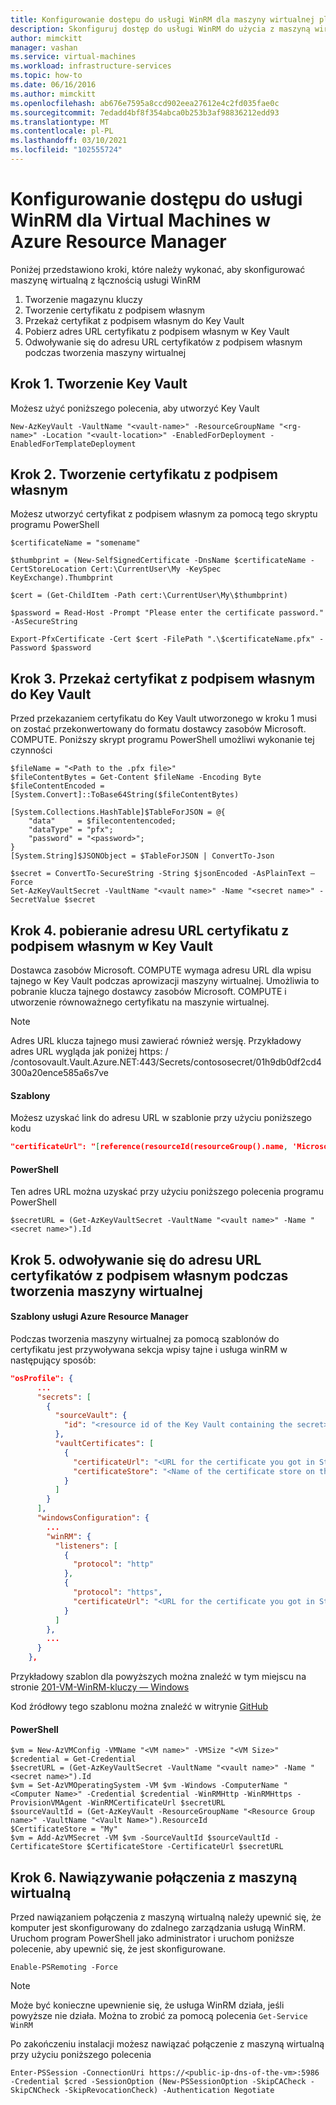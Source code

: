 ```yaml
---
title: Konfigurowanie dostępu do usługi WinRM dla maszyny wirtualnej platformy Azure
description: Skonfiguruj dostęp do usługi WinRM do użycia z maszyną wirtualną platformy Azure utworzoną w modelu wdrażania Menedżer zasobów.
author: mimckitt
manager: vashan
ms.service: virtual-machines
ms.workload: infrastructure-services
ms.topic: how-to
ms.date: 06/16/2016
ms.author: mimckitt
ms.openlocfilehash: ab676e7595a8ccd902eea27612e4c2fd035fae0c
ms.sourcegitcommit: 7edadd4bf8f354abca0b253b3af98836212edd93
ms.translationtype: MT
ms.contentlocale: pl-PL
ms.lasthandoff: 03/10/2021
ms.locfileid: "102555724"
---
```

# <a name="setting-up-winrm-access-for-virtual-machines-in-azure-resource-manager"></a>Konfigurowanie dostępu do usługi WinRM dla Virtual Machines w Azure Resource Manager

Poniżej przedstawiono kroki, które należy wykonać, aby skonfigurować maszynę wirtualną z łącznością usługi WinRM

1. Tworzenie magazynu kluczy
2. Tworzenie certyfikatu z podpisem własnym
3. Przekaż certyfikat z podpisem własnym do Key Vault
4. Pobierz adres URL certyfikatu z podpisem własnym w Key Vault
5. Odwoływanie się do adresu URL certyfikatów z podpisem własnym podczas tworzenia maszyny wirtualnej

 

## <a name="step-1-create-a-key-vault"></a>Krok 1. Tworzenie Key Vault
Możesz użyć poniższego polecenia, aby utworzyć Key Vault

```azurepowershell
New-AzKeyVault -VaultName "<vault-name>" -ResourceGroupName "<rg-name>" -Location "<vault-location>" -EnabledForDeployment -EnabledForTemplateDeployment
```

## <a name="step-2-create-a-self-signed-certificate"></a>Krok 2. Tworzenie certyfikatu z podpisem własnym
Możesz utworzyć certyfikat z podpisem własnym za pomocą tego skryptu programu PowerShell

```azurepowershell
$certificateName = "somename"

$thumbprint = (New-SelfSignedCertificate -DnsName $certificateName -CertStoreLocation Cert:\CurrentUser\My -KeySpec KeyExchange).Thumbprint

$cert = (Get-ChildItem -Path cert:\CurrentUser\My\$thumbprint)

$password = Read-Host -Prompt "Please enter the certificate password." -AsSecureString

Export-PfxCertificate -Cert $cert -FilePath ".\$certificateName.pfx" -Password $password
```

## <a name="step-3-upload-your-self-signed-certificate-to-the-key-vault"></a>Krok 3. Przekaż certyfikat z podpisem własnym do Key Vault
Przed przekazaniem certyfikatu do Key Vault utworzonego w kroku 1 musi on zostać przekonwertowany do formatu dostawcy zasobów Microsoft. COMPUTE. Poniższy skrypt programu PowerShell umożliwi wykonanie tej czynności

```azurepowershell
$fileName = "<Path to the .pfx file>"
$fileContentBytes = Get-Content $fileName -Encoding Byte
$fileContentEncoded = [System.Convert]::ToBase64String($fileContentBytes)

[System.Collections.HashTable]$TableForJSON = @{
    "data"     = $filecontentencoded;
    "dataType" = "pfx";
    "password" = "<password>";
}
[System.String]$JSONObject = $TableForJSON | ConvertTo-Json

$secret = ConvertTo-SecureString -String $jsonEncoded -AsPlainText –Force
Set-AzKeyVaultSecret -VaultName "<vault name>" -Name "<secret name>" -SecretValue $secret
```

## <a name="step-4-get-the-url-for-your-self-signed-certificate-in-the-key-vault"></a>Krok 4. pobieranie adresu URL certyfikatu z podpisem własnym w Key Vault
Dostawca zasobów Microsoft. COMPUTE wymaga adresu URL dla wpisu tajnego w Key Vault podczas aprowizacji maszyny wirtualnej. Umożliwia to pobranie klucza tajnego dostawcy zasobów Microsoft. COMPUTE i utworzenie równoważnego certyfikatu na maszynie wirtualnej.

> [!NOTE]
> Adres URL klucza tajnego musi zawierać również wersję. Przykładowy adres URL wygląda jak poniżej https: \/ /contosovault.Vault.Azure.NET:443/Secrets/contososecret/01h9db0df2cd4300a20ence585a6s7ve

#### <a name="templates"></a>Szablony
Możesz uzyskać link do adresu URL w szablonie przy użyciu poniższego kodu

```json
"certificateUrl": "[reference(resourceId(resourceGroup().name, 'Microsoft.KeyVault/vaults/secrets', '<vault-name>', '<secret-name>'), '2015-06-01').secretUriWithVersion]"
```

#### <a name="powershell"></a>PowerShell
Ten adres URL można uzyskać przy użyciu poniższego polecenia programu PowerShell

```azurepowershell
$secretURL = (Get-AzKeyVaultSecret -VaultName "<vault name>" -Name "<secret name>").Id
```

## <a name="step-5-reference-your-self-signed-certificates-url-while-creating-a-vm"></a>Krok 5. odwoływanie się do adresu URL certyfikatów z podpisem własnym podczas tworzenia maszyny wirtualnej
#### <a name="azure-resource-manager-templates"></a>Szablony usługi Azure Resource Manager
Podczas tworzenia maszyny wirtualnej za pomocą szablonów do certyfikatu jest przywoływana sekcja wpisy tajne i usługa winRM w następujący sposób:

```json
"osProfile": {
      ...
      "secrets": [
        {
          "sourceVault": {
            "id": "<resource id of the Key Vault containing the secret>"
          },
          "vaultCertificates": [
            {
              "certificateUrl": "<URL for the certificate you got in Step 4>",
              "certificateStore": "<Name of the certificate store on the VM>"
            }
          ]
        }
      ],
      "windowsConfiguration": {
        ...
        "winRM": {
          "listeners": [
            {
              "protocol": "http"
            },
            {
              "protocol": "https",
              "certificateUrl": "<URL for the certificate you got in Step 4>"
            }
          ]
        },
        ...
      }
    },
```

Przykładowy szablon dla powyższych można znaleźć w tym miejscu na stronie [201-VM-WinRM-kluczy — Windows](https://azure.microsoft.com/documentation/templates/201-vm-winrm-keyvault-windows)

Kod źródłowy tego szablonu można znaleźć w witrynie [GitHub](https://github.com/Azure/azure-quickstart-templates/tree/master/201-vm-winrm-keyvault-windows)

#### <a name="powershell"></a>PowerShell
```azurepowershell
$vm = New-AzVMConfig -VMName "<VM name>" -VMSize "<VM Size>"
$credential = Get-Credential
$secretURL = (Get-AzKeyVaultSecret -VaultName "<vault name>" -Name "<secret name>").Id
$vm = Set-AzVMOperatingSystem -VM $vm -Windows -ComputerName "<Computer Name>" -Credential $credential -WinRMHttp -WinRMHttps -ProvisionVMAgent -WinRMCertificateUrl $secretURL
$sourceVaultId = (Get-AzKeyVault -ResourceGroupName "<Resource Group name>" -VaultName "<Vault Name>").ResourceId
$CertificateStore = "My"
$vm = Add-AzVMSecret -VM $vm -SourceVaultId $sourceVaultId -CertificateStore $CertificateStore -CertificateUrl $secretURL
```

## <a name="step-6-connecting-to-the-vm"></a>Krok 6. Nawiązywanie połączenia z maszyną wirtualną
Przed nawiązaniem połączenia z maszyną wirtualną należy upewnić się, że komputer jest skonfigurowany do zdalnego zarządzania usługą WinRM. Uruchom program PowerShell jako administrator i uruchom poniższe polecenie, aby upewnić się, że jest skonfigurowane.

```azurepowershell
Enable-PSRemoting -Force
```

> [!NOTE]
> Może być konieczne upewnienie się, że usługa WinRM działa, jeśli powyższe nie działa. Można to zrobić za pomocą polecenia `Get-Service WinRM`
> 
> 

Po zakończeniu instalacji możesz nawiązać połączenie z maszyną wirtualną przy użyciu poniższego polecenia

```azurepowershell
Enter-PSSession -ConnectionUri https://<public-ip-dns-of-the-vm>:5986 -Credential $cred -SessionOption (New-PSSessionOption -SkipCACheck -SkipCNCheck -SkipRevocationCheck) -Authentication Negotiate
```
